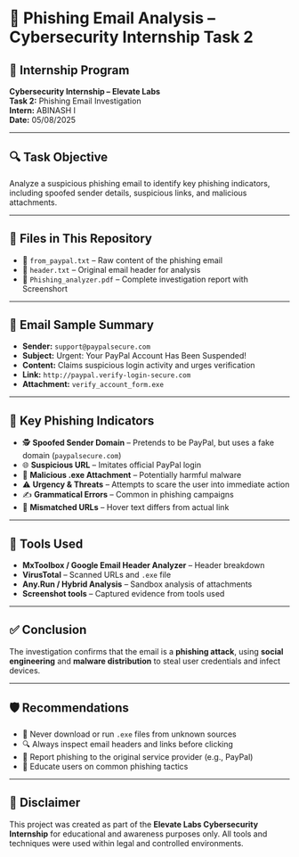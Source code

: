 # 📧 Phishing Email Analysis – Cybersecurity Internship Task 2

## 🏢 Internship Program
**Cybersecurity Internship – Elevate Labs**  
**Task 2:** Phishing Email Investigation  
**Intern:** ABINASH I  
**Date:** 05/08/2025

---

## 🔍 Task Objective
Analyze a suspicious phishing email to identify key phishing indicators, including spoofed sender details, suspicious links, and malicious attachments.

---

## 📁 Files in This Repository

- 📄 `from_paypal.txt` – Raw content of the phishing email  
- 📄 `header.txt` – Original email header for analysis  
- 📄 `Phishing_analyzer.pdf` – Complete investigation report  with Screenshort


---

## 📄 Email Sample Summary

- **Sender:** `support@paypalsecure.com`
- **Subject:** Urgent: Your PayPal Account Has Been Suspended!
- **Content:** Claims suspicious login activity and urges verification
- **Link:** `http://paypal.verify-login-secure.com`
- **Attachment:** `verify_account_form.exe`

---

## 🚩 Key Phishing Indicators

- 🕵️ **Spoofed Sender Domain** – Pretends to be PayPal, but uses a fake domain (`paypalsecure.com`)
- 🌐 **Suspicious URL** – Imitates official PayPal login
- 📎 **Malicious .exe Attachment** – Potentially harmful malware
- ⚠️ **Urgency & Threats** – Attempts to scare the user into immediate action
- ✍️ **Grammatical Errors** – Common in phishing campaigns
- 🔗 **Mismatched URLs** – Hover text differs from actual link

---

## 🧪 Tools Used

- **MxToolbox / Google Email Header Analyzer** – Header breakdown  
- **VirusTotal** – Scanned URLs and `.exe` file  
- **Any.Run / Hybrid Analysis** – Sandbox analysis of attachments   
- **Screenshot tools** – Captured evidence from tools used

---

## ✅ Conclusion

The investigation confirms that the email is a **phishing attack**, using **social engineering** and **malware distribution** to steal user credentials and infect devices.

---

## 🛡️ Recommendations

- 🚫 Never download or run `.exe` files from unknown sources  
- 🔍 Always inspect email headers and links before clicking  
- 📢 Report phishing to the original service provider (e.g., PayPal)  
- 🧠 Educate users on common phishing tactics

---

## 📌 Disclaimer

This project was created as part of the **Elevate Labs Cybersecurity Internship** for educational and awareness purposes only. All tools and techniques were used within legal and controlled environments.

